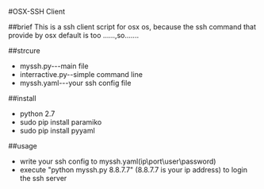 #OSX-SSH Client

##brief
  This is a ssh client script for osx os, because the ssh command that provide by osx default is too ......,so.......

##strcure
* myssh.py---main file
* interractive.py--simple command line
* myssh.yaml---your ssh config file

##install
* python 2.7
* sudo pip install paramiko
* sudo pip install pyyaml

##usage
* write your ssh config to myssh.yaml(ip\port\user\password)
* execute "python myssh.py 8.8.7.7" (8.8.7.7 is your ip address) to login the ssh server
